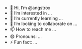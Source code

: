 - 👋 Hi, I’m @angstrox
- 👀 I’m interested in ...
- 🌱 I’m currently learning ...
- 💞️ I’m looking to collaborate on ...
- 📫 How to reach me ...
- 😄 Pronouns: ...
- ⚡ Fun fact: ...

<!---
angstrox/angstrox is a ✨ special ✨ repository because its `README.md` (this file) appears on your GitHub profile.
You can click the Preview link to take a look at your changes.
--->
